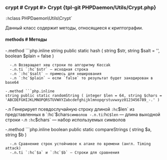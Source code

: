 ### crypt # Crypt #> Crypt {tpl-git PHPDaemon/Utils/Crypt.php}

`:h`class PHPDaemon\Utils\Crypt`

Данный класс содержит методы, относящиеся к криптографии.

#### methods # Методы

 -.method ```php.inline
 string public static hash ( string $str, string $salt = '', boolean $plain = false )
 ```
   -.n Возвращает хеш строки по алгоритму Keccak
   -.n.ti `:hc`$str` — исходная строка
   -.n `:hc`$salt` — примесь для хеширования
   -.n `:hc`$plain` — если `false` то результат будет закодирован в base64

 -.method ```php.inline
 string public static randomString ( integer $len = 64, string $chars = 'ABCDEFGHIJKLMNOPQRSTUVWXYZabcdefghijklmnopqrstuvwxyz0123456789_-.' )
 ```
   -.n Генерирует псевдослучайную строку длиной `:hc`$len` из представленных в `:hc`$chars` символов
   -.n.ti `:hc`$len` — длина выходной строки
   -.n `:hc`$chars` — набор используемых символов

 -.method ```php.inline
 boolean public static compareStrings ( string $a, string $b )
 ```
   -.n Сравнение строк устойчивое к атаке по времени (англ. Timing attack)
   -.n.ti `:hc`$a` и `:hc`$b` — Строки для сравнения
